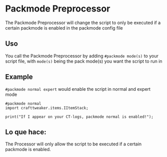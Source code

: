 # Packmode Preprocessor

The Packmode Preprocessor will change the script to only be executed if a certain packmode is enabled in the packmode config file

## Uso

You call the Packmode Preprocessor by adding `#packmode mode(s)` to your script file, with `mode(s)` being the pack mode(s) you want the script to run in

## Example

`#packmode normal expert` would enable the script in normal and expert mode

```zenscript
#packmode normal
import crafttweaker.items.IItemStack;

print("If I appear on your CT-logs, packmode normal is enabled!");
```

## Lo que hace:

The Processor will only allow the script to be executed if a certain packmode is enabled.